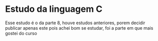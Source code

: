 # Estudo da linguagem C

Esse estudo é o da parte 8, houve estudos anteriores, porem decidir publicar apenas este pois achei bom se estudar, foi a parte em que mais gostei do curso
